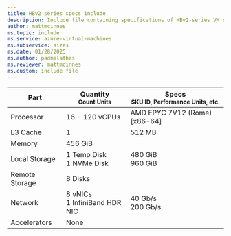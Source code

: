 ```yaml
---
title: HBv2 series specs include
description: Include file containing specifications of HBv2-series VM sizes.
author: mattmcinnes
ms.topic: include
ms.service: azure-virtual-machines
ms.subservice: sizes
ms.date: 01/28/2025
ms.author: padmalathas
ms.reviewer: mattmcinnes
ms.custom: include file
---
```

| Part | Quantity <br><sup>Count Units | Specs <br><sup>SKU ID, Performance Units, etc.  |
|---|---|---|
| Processor      | 16 - 120 vCPUs     | AMD EPYC 7V12 (Rome) [x86-64] |
| L3 Cache       | 1              | 512 MB |             
| Memory         | 456 GiB        |    |
| Local Storage  | 1 Temp Disk <br> 1 NVMe Disk         | 480 GiB  <br>960 GiB  |
| Remote Storage | 8 Disks        |  |
| Network        | 8 vNICs <br> 1 InfiniBand HDR NIC       | 40 Gb/s <br> 200 Gb/s |
| Accelerators   | None            |     |
